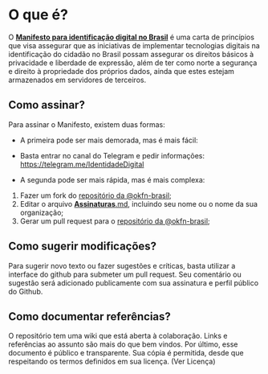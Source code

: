 # O que é?
O [**Manifesto para identificação digital no Brasil**](https://okfn-brasil.github.io/identidade-digital/) é uma carta de princípios que visa assegurar que as iniciativas de implementar tecnologias digitais na identificação do cidadão no Brasil possam assegurar os direitos básicos à privacidade e liberdade de expressão, além de ter como norte a segurança e direito à propriedade dos próprios dados, ainda que estes estejam armazenados em servidores de terceiros.

## Como assinar?
Para assinar o Manifesto, existem duas formas:

* A primeira pode ser mais demorada, mas é mais fácil:
 * Basta entrar no canal do Telegram e pedir informações: https://telegram.me/IdentidadeDigital


* A segunda pode ser mais rápida, mas é mais complexa:
 1. Fazer um fork do [repositório da @okfn-brasil](https://github.com/okfn-brasil/identidade-digital);
 2. Editar o arquivo [**Assinaturas**.md](assinaturas.md), incluindo seu nome ou o nome da sua organização;
 3. Gerar um pull request para o [repositório da @okfn-brasil](https://github.com/okfn-brasil/identidade-digital);

## Como sugerir modificações?
Para sugerir novo texto ou fazer sugestões e críticas, basta utilizar a interface do github para submeter um pull request. Seu comentário ou sugestão será adicionado publicamente com sua assinatura e perfil público do Github.

## Como documentar referências?
O repositório tem uma wiki que está aberta à colaboração. Links e referências ao assunto são mais do que bem vindos.
Por último, esse documento é público e transparente. Sua cópia é permitida, desde que respeitando os termos definidos em sua licença. (Ver Licença)
